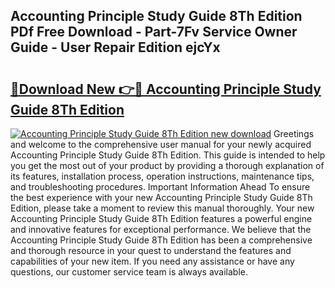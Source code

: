 ## Accounting Principle Study Guide 8Th Edition PDf Free Download - Part-7Fv Service Owner Guide - User Repair Edition ejcYx

# <h2><a href="http://bc73198.oget.top/?id=Accounting+Principle+Study+Guide+8Th+Edition">🔗Download New 👉🔴 Accounting Principle Study Guide 8Th Edition</a></h2>

[![Accounting Principle Study Guide 8Th Edition new download](https://i.imgur.com/5g1atiW.png)](http://bc73198.oget.top/?id=Accounting+Principle+Study+Guide+8Th+Edition)
Greetings and welcome to the comprehensive user manual for your newly acquired Accounting Principle Study Guide 8Th Edition. This guide is intended to help you get the most out of your product by providing a thorough explanation of its features, installation process, operation instructions, maintenance tips, and troubleshooting procedures. Important Information Ahead To ensure the best experience with your new Accounting Principle Study Guide 8Th Edition, please take a moment to review this manual thoroughly. Your new Accounting Principle Study Guide 8Th Edition features a powerful engine and innovative features for exceptional performance. We believe that the Accounting Principle Study Guide 8Th Edition has been a comprehensive and thorough resource in your quest to understand the features and capabilities of your new item. If you need any assistance or have any questions, our customer service team is always available.
